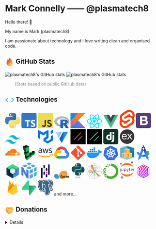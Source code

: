 <!--
**plasmatech8/plasmatech8** is a ✨ _special_ ✨ repository because its `README.md` (this file) appears on your GitHub profile.

Here are some ideas to get you started:

- 🔭 I’m currently working on ...
- 🌱 I’m currently learning ...
- 👯 I’m looking to collaborate on ...
- 🤔 I’m looking for help with ...
- 💬 Ask me about ...
- 📫 How to reach me: ...
- 😄 Pronouns: ...
- ⚡ Fun fact: ...

Note: you can use `<p align="center"></p>` to center-align something.
-->

# Mark Connelly —— @plasmatech8

Hello there! 👋

My name is Mark (plasmatech8)

I am passionate about technology and I love writing clean and organised code.

## <img src="./assets/fire.png" alt="Fire" width="30" align="center"/> GitHub Stats

<picture>
  <source
    media="(prefers-color-scheme: dark)"
    srcset="https://github-readme-stats.vercel.app/api?username=plasmatech8&theme=dark">
  <source
    media="(prefers-color-scheme: light), (prefers-color-scheme: no-preference)"
    srcset="https://github-readme-stats.vercel.app/api?username=plasmatech8&theme=default">
  <img alt="plasmatech8's GitHub stats" src="https://github-readme-stats.vercel.app/api?username=plasmatech8&theme=shadow_red">
</picture>

<picture>
  <source
    media="(prefers-color-scheme: dark)"
    srcset="https://github-readme-stats.vercel.app/api?username=plasmatech8&show=reviews&#44;discussions_started&#44;discussions_answered&#44;prs_merged&#44;prs_merged_percentage&show_icons=true&hide_border=true&hide_title=true&bg_color=00000000&rank_icon=github&theme=dark">
  <source
    media="(prefers-color-scheme: light), (prefers-color-scheme: no-preference)"
    srcset="https://github-readme-stats.vercel.app/api?username=plasmatech8&show=reviews&#44;discussions_started&#44;discussions_answered&#44;prs_merged&#44;prs_merged_percentage&show_icons=true&hide_border=true&hide_title=true&bg_color=00000000&rank_icon=github&theme=default">

  <img alt="plasmatech8's GitHub stats" src="https://github-readme-stats.vercel.app/api?username=plasmatech8&show=reviews&#44;discussions_started&#44;discussions_answered&#44;prs_merged&#44; prs_merged_percentage&show_icons=true&hide_border=true&hide_title=true&bg_color=00000000&rank_icon=github&theme=shadow_red">
</picture>

<span style="opacity:50%;margin-left:2rem">(Stats based on public GitHub data)</span>

## <img src="./assets/code.gif" alt="Code" width="30" align="center"/> Technologies

<p>
<!-- Programming Languages -->
<a href="https://www.python.org/"><img src="./tech_logos/python.png" width="50px" alt="Python"></a>
<a href="https://www.typescriptlang.org/"><img src="./tech_logos/typescript.png" width="50px" alt="TypeScript"></a>
<a href="https://www.javascript.com/"><img src="./tech_logos/javascript.png" width="50px" alt="JavaScript"></a>
<a href="https://www.r-project.org/"><img src="./tech_logos/R_logo.svg" width="50px" alt="R"></a>
<a href="https://kotlinlang.org/"><img src="./tech_logos/kotlin.png" width="50px" alt="Kotlin"></a>
<!-- Web Frameworks and Libraries -->
<a href="https://reactjs.org/"><img src="./tech_logos/react.png" width="50px" alt="React"></a>
<a href="https://vuejs.org/"><img src="./tech_logos/vue.png" width="50px" alt="Vue.js"></a>
<a href="https://kit.svelte.dev/"><img src="./tech_logos/svelte.png" width="50px" alt="SvelteKit"></a>
<a href="https://getbootstrap.com/"><img src="./tech_logos/bootstrap.svg" width="50px" alt="Bootstrap"></a>
<a href="https://tailwindcss.com/"><img src="./tech_logos/tailwind.png" width="50px" alt="Tailwind CSS"></a>
<a href="https://skeleton.dev/"><img src="./tech_logos/skeleton.svg" width="50px" alt="Skeleton"></a>
<a href="https://mui.com/"><img src="./tech_logos/material-ui.svg" width="50px" alt="Material-UI"></a>
<a href="https://vuetifyjs.com/"><img src="./tech_logos/vuetify.svg" width="50px" alt="Vuetify"></a>
<a href="https://shadcn-svelte.com/"><img src="./tech_logos/shadcn-svelte.png" width="50px" alt="shadcn-svelte"></a>
<a href="https://shadcn-vue.com/"><img src="./tech_logos/shadcn-vue.png" width="50px" alt="shadcn-vue"></a>
<a href="https://www.djangoproject.com/"><img src="./tech_logos/django.png" width="50px" alt="Django"></a>
<a href="https://expressjs.com/"><img src="./tech_logos/express.png" width="50px" alt="Express"></a>
<!-- Platforms -->
<a href="https://github.com/"><img src="./tech_logos/github.png" width="50px" alt="GitHub"></a>
<a href="https://cloudflare.com/"><img src="./tech_logos/cloudflare.png" width="50px" alt="Cloudflare"></a>
<a href="https://www.linode.com/"><img src="./tech_logos/linode.png" width="50px" alt="Linode"></a>
<a href="https://aws.amazon.com/"><img src="./tech_logos/aws.png" width="50px" alt="AWS"></a>
<a href="https://cloud.google.com/"><img src="./tech_logos/google_cloud.webp" width="50px" alt="Google Cloud"></a>
<!-- Tools and Platforms -->
<a href="https://git-scm.com/"><img src="./tech_logos/git.png" width="50px" alt="Git"></a>
<a href="https://www.docker.com/"><img src="./tech_logos/docker.png" width="50px" alt="Docker"></a>
<a href="https://kubernetes.io/"><img src="./tech_logos/kubernetes.png" width="50px" alt="Kubernetes"></a>
<a href="https://aws.amazon.com/cdk/"><img src="./tech_logos/aws_cdk.png" width="50px" alt="AWS CDK"></a>
<a href="https://developer.android.com/studio"><img src="./tech_logos/android_studio.png" width="50px" alt="Android Studio"></a>
<a href="https://developer.android.com/jetpack/compose"><img src="./tech_logos/jetpack_compose.png" width="50px" alt="Jetpack Compose"></a>
<!-- Data Science and Machine Learning -->
<a href="https://numpy.org/"><img src="./tech_logos/numpy.svg" width="50px" alt="NumPy"></a>
<a href="https://pandas.pydata.org/"><img src="./tech_logos/pandas.png" width="50px" alt="Pandas"></a>
<a href="https://scikit-learn.org/"><img src="./tech_logos/scikit_learn.png" width="50px" alt="scikit-learn"></a>
<a href="https://www.nltk.org/"><img src="./tech_logos/nltk.png" width="50px" alt="NLTK"></a>
<a href="https://matplotlib.org/"><img src="./tech_logos/matplotlib.png" width="50px" alt="Matplotlib"></a>
<a href="https://www.anaconda.com/"><img src="./tech_logos/anaconda.png" width="50px" alt="Anaconda"></a>
<a href="https://jupyter.org/"><img src="./tech_logos/jupyter.png" width="50px" alt="Jupyter"></a>
<!-- Databases and Backend Services -->
<a href="https://surrealdb.com/"><img src="./tech_logos/surrealdb.png" width="50px" alt="SurrealDB"></a>
<a href="https://firebase.google.com/"><img src="./tech_logos/firebase.webp" width="50px" alt="Firebase"></a>
<a href="https://supabase.com/"><img src="./tech_logos/supabase.png" width="50px" alt="Supabase"></a>
<a href="https://www.postgresql.org/"><img src="./tech_logos/postgres.png" width="50px" alt="Postgres"></a>
and more...
</p>

## <img src="./assets/handshake.png" alt="Fire" width="30" align="center"/> Donations

<details>

* PayPal: [paypal.me/MarkDConnelly](https://paypal.me/MarkDConnelly)
* BTC: bc1q05he6hjlx5gujwe28ur4547ssan4z0f8wwyzmu
* ETH: 0x3c073c0d269cdF0241271Bd9fe8C8F5F646A3865
* ALGO: BP47E3JYVM6ZEXNNXEPISBZGMBKIHV4L5NB57T7NCBYHAQKATZIKYQS6LI

</details>
